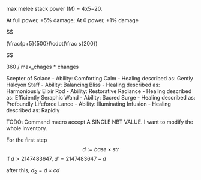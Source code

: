max melee stack power (M) = 4x5=20.

At full power, +5% damage; At 0 power, +1% damage

$$

(\frac{p+5}{500})\cdot(\frac s{200})

$$


360 / max_chages * changes 


Scepter of Solace - Ability: Comforting Calm - Healing described as: Gently
Halcyon Staff - Ability: Balancing Bliss - Healing described as: Harmoniously
Elixir Rod - Ability: Restorative Radiance - Healing described as: Efficiently
Seraphic Wand - Ability: Sacred Surge - Healing described as: Profoundly
Lifeforce Lance - Ability: Illuminating Infusion - Healing described as: Rapidly


TODO:
Command macro accept A SINGLE NBT VALUE. I want to modify the whole inventory.










For the first step
$$ d := base \times str $$
if $d>2147483647$, $d' = 2147483647 - d$

after this, $d_2=d\times cd$


